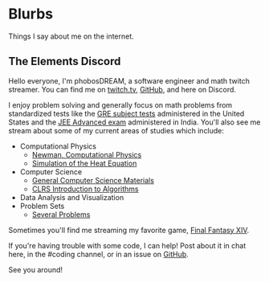 # Blurbs

Things I say about me on the internet.

## The Elements Discord

Hello everyone, I'm phobosDREAM, a software engineer and math twitch streamer. You can find me on [twitch.tv](https://www.twitch.tv/phobosdream), [GitHub](https://github.com/fractalate/phobosdream), and here on Discord.

I enjoy problem solving and generally focus on math problems from standardized tests like the [GRE subject tests](https://www.ets.org/gre/score-users/about/subject-tests.html) administered in the United States and the [JEE Advanced exam](https://www.jeeadv.ac.in/) administered in India. You'll also see me stream about some of my current areas of studies which include:

* Computational Physics
  - [Newman, Computational Physics](https://github.com/fractalate/study-newman-computational-physics)
  - [Simulation of the Heat Equation](https://github.com/fractalate/simulation-heat-equation-1d)
* Computer Science
  - [General Computer Science Materials](https://github.com/fractalate/compsci)
  - [CLRS Introduction to Algorithms](https://github.com/fractalate/study-clrs-introduction-to-algorithms)
* Data Analysis and Visualization
* Problem Sets
  - [Several Problems](https://github.com/fractalate/several-problems)

Sometimes you'll find me streaming my favorite game, [Final Fantasy XIV](https://www.finalfantasyxiv.com/).

If you're having trouble with some code, I can help! Post about it in chat here, in the #coding channel, or in an issue on [GitHub](https://github.com/fractalate/phobosdream/issues/new?body=%3CYOUR%20QUESTION%20HERE%3E&labels=question).

See you around!
